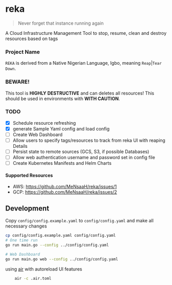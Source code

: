 # reka
> Never forget that instance running again

A Cloud Infrastructure Management Tool to stop, resume, clean and destroy resources based on tags

### Project Name
`REKA` is derived from a Native Nigerian Language, Igbo, meaning `Reap`|`Tear Down`.

### BEWARE!

This tool is **HIGHLY DESTRUCTIVE** and can deletes all resources! This should be used in environments with **WITH CAUTION**.

### TODO
- [x] Schedule resource refreshing
- [x] generate Sample Yaml config and load config
- [ ] Create Web Dashboard 
- [ ] Allow users to specify tags/resources to track from reka UI with reaping Details
- [ ] Persist state to remote sources (GCS, S3, if possible Databases)
- [ ] Allow web authentication username and password set in config file
- [ ] Create Kubernetes Manifests and Helm Charts

#### Supported Resources
- AWS: https://github.com/MeNsaaH/reka/issues/1 
- GCP: https://github.com/MeNsaaH/reka/issues/2 


## Development
Copy `config/config.example.yaml` to `config/config.yaml` and make all necessary changes
```bash
cp config/config.example.yaml config/config.yaml
# One time run
go run main.go --config ../config/config.yaml

# Web Dashboard
go run main.go web --config ../config/config.yaml
```

using [air](https://github.com/cosmtrek/air) with autoreload UI features
```bash
    air -c .air.toml
```